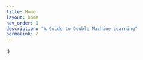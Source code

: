 ```yaml
---
title: Home
layout: home
nav_order: 1
description: "A Guide to Double Machine Learning"
permalink: /
---
```

 :)